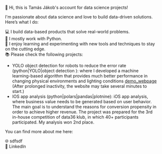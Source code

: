 👋 Hi, this is Tamás Jákob's account for data science projects!

I'm passionate about data science and love to build data-driven solutions. Here’s what I do:

💻 I build data-based products that solve real-world problems.  
🔧 I mostly work with Python.  
🌱 I enjoy learning and experimenting with new tools and techniques to stay on the cutting edge.  
📚 Please check the following projects:
- YOLO object detection for robots to reduce the error rate (python|YOLO|object detection ): where I developed a machine learning-based algorithm that provides much better performance in changing physical environments and lighting conditions [demo_webpage](https://fiokapp.streamlit.app/) (After prolonged inactivity, the website may take several minutes to start.)
- IOS app analysis (python|polars|pandas|plotnine): iOS app analysis, where business value needs to be generated based on user behavior. The main goal is to understand the reasons for conversion propensity in order to achieve higher revenue. The project was prepared for the 3rd in-house competition of data36 klub, in which 40+ participants participated. My analysis won 2nd place.

You can find more about me here:  

🌐 sdfsdf  
🔗 LinkedIn  
